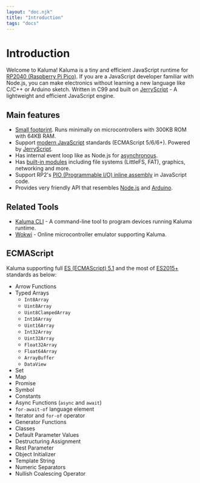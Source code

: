 ```yaml
---
layout: "doc.njk"
title: "Introduction"
tags: "docs"
---
```


# Introduction

Welcome to Kaluma! Kaluma is a tiny and efficient JavaScript runtime for [RP2040 (Raspberry Pi Pico)](https://www.raspberrypi.com/products/raspberry-pi-pico/). If you are a JavaScript developer familiar with Node.js, you can make electronics without learning a new language like C/C++ or Arduino sketch. Written in C99 and built on [JerryScript](https://jerryscript.net/) - A lightweight and efficient JavaScript engine.

## Main features

- <u>Small footprint</u>. Runs minimally on microcontrollers with 300KB ROM with 64KB RAM.
- Support <u>modern JavaScript</u> standards (ECMAScript 5/6/6+). Powered by [JerryScript](https://jerryscript.net/).
- Has internal event loop like as Node.js for <u>asynchronous</u>.
- Has <u>built-in modules</u> including file systems (LittleFS, FAT), graphics, networking and more.
- Support RP2's <u>PIO (Programmable I/O) inline assembly</u> in JavaScript code.
- Provides very friendly API that resembles <u>Node.js</u> and <u>Arduino</u>.

## Related Tools

- [Kaluma CLI](https://github.com/kaluma-project/kaluma-cli) - A command-line tool to program devices running Kaluma runtime.
- [Wokwi](https://wokwi.com/projects/new/kaluma-pi-pico) - Online microcontroller emulator supporting Kaluma.

## ECMAScript

Kaluma supporting full [ES (ECMAScript) 5.1](https://www.ecma-international.org/ecma-262/5.1/) and the most of [ES2015+](http://www.ecma-international.org/ecma-262/6.0/) standards as below:

* Arrow Functions
* Typed Arrays
  * `Int8Array`
  * `Uint8Array`
  * `Uint8ClampedArray`
  * `Int16Array`
  * `Uint16Array`
  * `Int32Array`
  * `Uint32Array`
  * `Float32Array`
  * `Float64Array`
  * `ArrayBuffer`
  * `DataView`
* Set
* Map
* Promise
* Symbol
* Constants
* Async Functions (`async` and `await`)
* `for-await-of` language element
* Iterator and `for-of` operator
* Generator Functions
* Classes
* Default Parameter Values
* Destructuring Assignment&#x20;
* Rest Parameter
* Object Initializer
* Template String
* Numeric Separators
* Nullish Coalescing Operator

